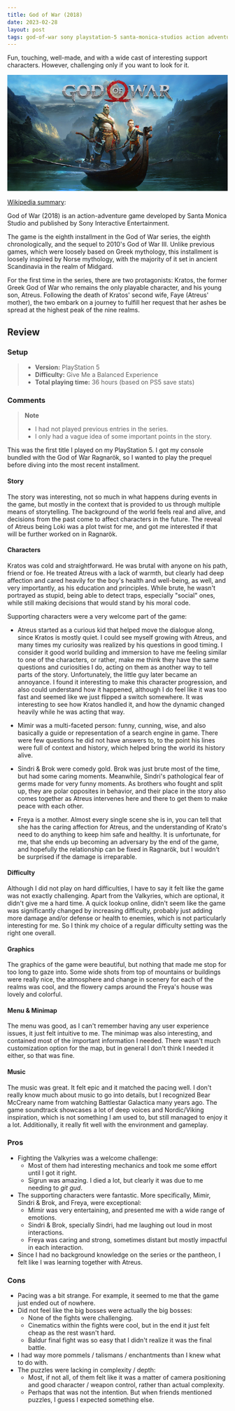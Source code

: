 ```yaml
---
title: God of War (2018)
date: 2023-02-28
layout: post
tags: god-of-war sony playstation-5 santa-monica-studios action adventure single-player 
---
```


Fun, touching, well-made, and with a wide cast of interesting support characters. However, challenging only if you want
to look for it.

![](https://raw.githubusercontent.com/Tschis/reviews-blog/main/assets/covers/god-of-war-2018.jpg)

[Wikipedia summary](https://en.wikipedia.org/wiki/God_of_War_(2018_video_game)):

God of War (2018) is an action-adventure game developed by Santa Monica Studio and published by Sony Interactive 
Entertainment.

The game is the eighth installment in the God of War series, the eighth chronologically, and the sequel to 2010's 
God of War III. Unlike previous games, which were loosely based on Greek mythology, this installment is loosely
inspired by Norse mythology, with the majority of it set in ancient Scandinavia in the realm of Midgard.

For the first time in the series, there are two protagonists: Kratos, the former Greek God of War who remains the only
playable character, and his young son, Atreus. Following the death of Kratos' second wife, Faye (Atreus' mother), the
two embark on a journey to fulfill her request that her ashes be spread at the highest peak of the nine realms.

## Review

### Setup
> - **Version:** PlayStation 5  
> - **Difficulty:** Give Me a Balanced Experience  
> - **Total playing time:** 36 hours (based on PS5 save stats)

### Comments

> **Note**  
> - I had not played previous entries in the series.  
> - I only had a vague idea of some important points in the story.

This was the first title I played on my PlayStation 5. I got my console bundled with the God of War Ragnarök, so I 
wanted to play the prequel before diving into the most recent installment.

#### Story

The story was interesting, not so much in what happens during events in the game, but mostly in the context that is
provided to us through multiple means of storytelling. The background of the world feels real and alive, and decisions
from the past come to affect characters in the future. The reveal of Atreus being Loki was a plot twist for me, and got
me interested if that will be further worked on in Ragnarök.

#### Characters

Kratos was cold and straightforward. He was brutal with anyone on his path, friend or foe. He treated Atreus with a
lack of warmth, but clearly had deep affection and cared heavily for the boy's health and well-being, as well, and very
importantly, as his education and principles. While brute, he wasn't portrayed as stupid, being able to detect traps,
especially "social" ones, while still making decisions that would stand by his moral code.

Supporting characters were a very welcome part of the game:
* Atreus started as a curious kid that helped move the dialogue along, since Kratos is mostly quiet. I could see myself
  growing with Atreus, and many times my curiosity was realized by his questions in good timing. I consider it good world
  building and immersion to have me feeling similar to one of the characters, or rather, make me think they have
  the same questions and curiosities I do, acting on them as another way to tell parts of the story. Unfortunately, the
  little guy later became an annoyance. I found it interesting to make this character progression, and also could
  understand how it happened, although I do feel like it was too fast and seemed like we just flipped a switch somewhere.
  It was interesting to see how Kratos handled it, and how the dynamic changed heavily while he was acting that way.

* Mimir was a multi-faceted person: funny, cunning, wise, and also basically a guide or representation of a search
  engine in game. There were few questions he did not have answers to, to the point his lines were full of context and
  history, which helped bring the world its history alive.

* Sindri & Brok were comedy gold. Brok was just brute most of the time, but had some caring moments. Meanwhile, Sindri's
  pathological fear of germs made for very funny moments. As brothers who fought and split up, they are polar opposites
  in behavior, and their place in the story also comes together as Atreus intervenes here and there to get them to make
  peace with each other.

* Freya is a mother. Almost every single scene she is in, you can tell that she has the caring affection for Atreus,
  and the understanding of Krato's need to do anything to keep him safe and healthy. It is unfortunate, for me, that she
  ends up becoming an adversary by the end of the game, and hopefully the relationship can be fixed in Ragnarök, but I
  wouldn't be surprised if the damage is irreparable.

#### Difficulty

Although I did not play on hard difficulties, I have to say it felt like the game was not exactly challenging. Apart
from the Valkyries, which are optional, it didn't give me a hard time. A quick lookup online, didn't seem like the game
was significantly changed by increasing difficulty, probably just adding more damage and/or defense or health to 
enemies, which is not particularly interesting for me. So I think my choice of a regular difficulty setting was the
right one overall.

#### Graphics

The graphics of the game were beautiful, but nothing that made me stop for too long to gaze into. Some wide shots from
top of mountains or buildings were really nice, the atmosphere and change in scenery for each of the realms was cool,
and the flowery camps around the Freya's house was lovely and colorful.

#### Menu & Minimap

The menu was good, as I can't remember having any user experience issues, it just felt intuitive to me. The minimap was
also interesting, and contained most of the important information I needed. There wasn't much customization option for
the map, but in general I don't think I needed it either, so that was fine.

#### Music

The music was great. It felt epic and it matched the pacing well. I don't really know much about music to go into
details, but I recognized Bear McCreary name from watching Battlestar Galactica many years ago. The game soundtrack
showcases a lot of deep voices and Nordic/Viking inspiration, which is not something I am used to, but still managed
to enjoy it a lot. Additionally, it really fit well with the environment and gameplay.

### Pros

* Fighting the Valkyries was a welcome challenge:
  * Most of them had interesting mechanics and took me some effort until I got it right. 
  * Sigrun was amazing. I died a lot, but clearly it was due to me needing to *git gud*.
* The supporting characters were fantastic. More specifically, Mimir, Sindri & Brok, and Freya, were exceptional:
  * Mimir was very entertaining, and presented me with a wide range of emotions.
  * Sindri & Brok, specially Sindri, had me laughing out loud in most interactions.
  * Freya was caring and strong, sometimes distant but mostly impactful in each interaction.
* Since I had no background knowledge on the series or the pantheon, I felt like I was learning together with Atreus.

### Cons

* Pacing was a bit strange. For example, it seemed to me that the game just ended out of nowhere.
* Did not feel like the big bosses were actually the big bosses:
  * None of the fights were challenging.
  * Cinematics within the fights were cool, but in the end it just felt cheap as the rest wasn't hard.
  * Baldur final fight was so easy that I didn't realize it was the final battle.
* I had way more pommels / talismans / enchantments than I knew what to do with.
* The puzzles were lacking in complexity / depth:
  * Most, if not all, of them felt like it was a matter of camera positioning and good character / weapon control, 
  rather than actual complexity.
  * Perhaps that was not the intention. But when friends mentioned puzzles, I guess I expected something else.
